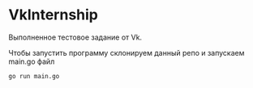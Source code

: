 # VkInternship
Выполненное тестовое задание от Vk.

Чтобы запустить программу склонируем данный репо и запускаем main.go файл
```
go run main.go
```